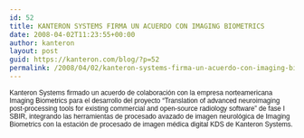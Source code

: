 ```yaml
---
id: 52
title: KANTERON SYSTEMS FIRMA UN ACUERDO CON IMAGING BIOMETRICS
date: 2008-04-02T11:23:55+00:00
author: kanteron
layout: post
guid: https://kanteron.com/blog/?p=52
permalink: /2008/04/02/kanteron-systems-firma-un-acuerdo-con-imaging-biometrics/
---
```

<p style="font: normal normal normal 12px/normal Helvetica;margin: 0px">
  Kanteron Systems firmado un acuerdo de colaboración con la empresa norteamericana Imaging Biometrics para el desarrollo del proyecto “Translation of advanced neuroimaging post-processing tools for existing commercial and open-source radiology software” de fase I SBIR, integrando las herramientas de procesado avazado de imagen neurológica de Imaging Biometrics con la estación de procesado de imagen médica digital KDS de Kanteron Systems.
</p>

<p style="font: normal normal normal 12px/normal Helvetica;margin: 0px">
  &nbsp;
</p>

<p style="font: normal normal normal 12px/normal Helvetica;margin: 0px">
  &nbsp;
</p>